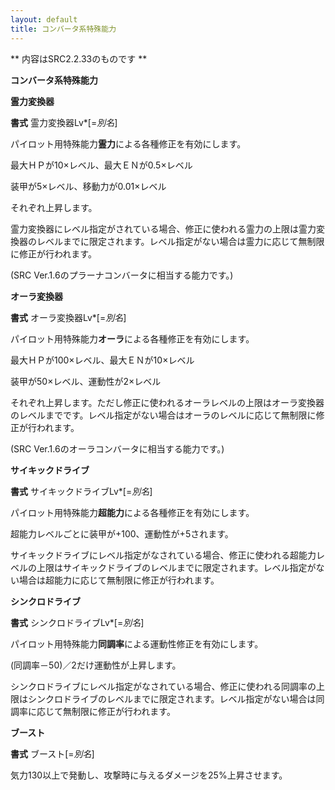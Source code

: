 ```yaml
---
layout: default
title: コンバータ系特殊能力
---
```

** 内容はSRC2.2.33のものです **

**コンバータ系特殊能力**

**霊力変換器**

**書式** 霊力変換器Lv\*[=*別名*]

パイロット用特殊能力**霊力**による各種修正を有効にします。

最大ＨＰが10×レベル、最大ＥＮが0.5×レベル

装甲が5×レベル、移動力が0.01×レベル

それぞれ上昇します。

霊力変換器にレベル指定がされている場合、修正に使われる霊力の上限は霊力変換器のレベルまでに限定されます。レベル指定がない場合は霊力に応じて無制限に修正が行われます。

(SRC Ver.1.6のプラーナコンバータに相当する能力です。)

**オーラ変換器**

**書式** オーラ変換器Lv\*[=*別名*]

パイロット用特殊能力**オーラ**による各種修正を有効にします。

最大ＨＰが100×レベル、最大ＥＮが10×レベル

装甲が50×レベル、運動性が2×レベル

それぞれ上昇します。ただし修正に使われるオーラレベルの上限はオーラ変換器のレベルまでです。レベル指定がない場合はオーラのレベルに応じて無制限に修正が行われます。

(SRC Ver.1.6のオーラコンバータに相当する能力です。)

**サイキックドライブ**

**書式** サイキックドライブLv\*[=*別名*]

パイロット用特殊能力**超能力**による各種修正を有効にします。

超能力レベルごとに装甲が+100、運動性が+5されます。

サイキックドライブにレベル指定がなされている場合、修正に使われる超能力レベルの上限はサイキックドライブのレベルまでに限定されます。レベル指定がない場合は超能力に応じて無制限に修正が行われます。

**シンクロドライブ**

**書式** シンクロドライブLv\*[=*別名*]

パイロット用特殊能力**同調率**による運動性修正を有効にします。

(同調率－50)／2だけ運動性が上昇します。

シンクロドライブにレベル指定がなされている場合、修正に使われる同調率の上限はシンクロドライブのレベルまでに限定されます。レベル指定がない場合は同調率に応じて無制限に修正が行われます。

**ブースト**

**書式** ブースト[=*別名*]

気力130以上で発動し、攻撃時に与えるダメージを25%上昇させます。
